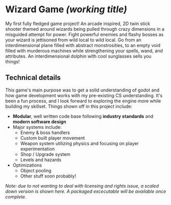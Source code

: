 # Wizard Game *(working title)*
My first fully fledged game project! An arcade inspired, 2D twin stick shooter themed around wizards being pulled through crazy dimensions in a misguided attempt for power. Fight powerful enemies and flashy bosses as your wizard is jettisoned from wild local to wild local. Go from an interdimensional plane filled with abstract monstrosities, to an empty void filled with murderous machines while strengthening your spells, wand, and attributes. An interdimensional dolphin with cool sunglasses sells you things!

## Technical details
This game's main purpose was to get a solid understanding of godot and how game development works with my pre-existing CS understanding. It's been a fun process, and I look forward to exploring the engine more while building my skillset. Things shown off in this project include:
- **Modular**, well written code base following **industry standards** and **modern software design**
- Major systems include:
  - Enemy & boss handlers
  - Custom built player movement
  - Weapon system utilizing physics and focusing on player experimentation
  - Shop / Upgrade system
  - Levels and hazards
- Optimizations
  - Object pooling
  - Other stuff soon probably!
 

*Note: due to not wanting to deal with licensing and rights issue, a scaled down version is shown here. A packaged excecutable will be available once complete.*
